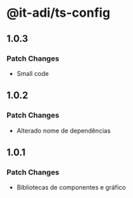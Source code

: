 # @it-adi/ts-config

## 1.0.3

### Patch Changes

- Small code

## 1.0.2

### Patch Changes

- Alterado nome de dependências

## 1.0.1

### Patch Changes

- Bibliotecas de componentes e gráfico
